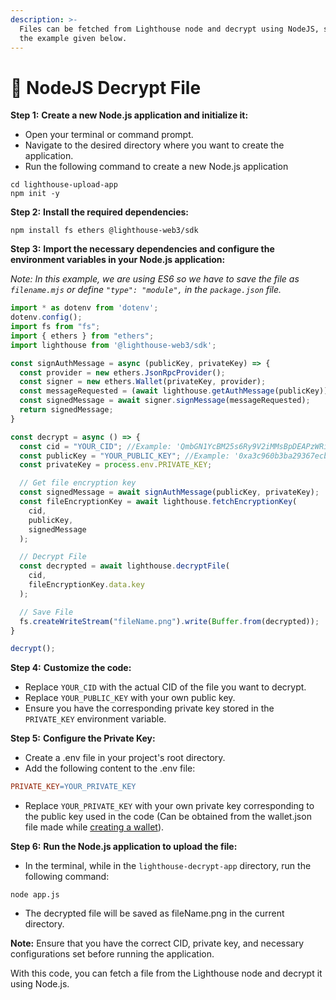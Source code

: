 ```yaml
---
description: >-
  Files can be fetched from Lighthouse node and decrypt using NodeJS, similar to
  the example given below.
---
```


# 🔐 NodeJS Decrypt File

**Step 1:** **Create a new Node.js application and initialize it:**

* Open your terminal or command prompt.
* Navigate to the desired directory where you want to create the application.
* Run the following command to create a new Node.js application

```shell
cd lighthouse-upload-app
npm init -y
```

**Step 2:** **Install the required dependencies:**

```shell
npm install fs ethers @lighthouse-web3/sdk
```

**Step 3:** **Import the necessary dependencies and configure the environment variables in your Node.js application:**

_Note: In this example, we are using ES6 so we have to save the file as `filename.mjs` or define `"type": "module",` in the `package.json` file._

```javascript
import * as dotenv from 'dotenv';
dotenv.config();
import fs from "fs";
import { ethers } from "ethers";
import lighthouse from '@lighthouse-web3/sdk';

const signAuthMessage = async (publicKey, privateKey) => {
  const provider = new ethers.JsonRpcProvider();
  const signer = new ethers.Wallet(privateKey, provider);
  const messageRequested = (await lighthouse.getAuthMessage(publicKey)).data.message;
  const signedMessage = await signer.signMessage(messageRequested);
  return signedMessage;
}

const decrypt = async () => {
  const cid = "YOUR_CID"; //Example: 'QmbGN1YcBM25s6Ry9V2iMMsBpDEAPzWRiYQQwCTx7PPXRZ'
  const publicKey = "YOUR_PUBLIC_KEY"; //Example: '0xa3c960b3ba29367ecbcaf1430452c6cd7516f588'
  const privateKey = process.env.PRIVATE_KEY;

  // Get file encryption key
  const signedMessage = await signAuthMessage(publicKey, privateKey);
  const fileEncryptionKey = await lighthouse.fetchEncryptionKey(
    cid,
    publicKey,
    signedMessage
  );

  // Decrypt File
  const decrypted = await lighthouse.decryptFile(
    cid,
    fileEncryptionKey.data.key
  );

  // Save File
  fs.createWriteStream("fileName.png").write(Buffer.from(decrypted));
}

decrypt();
```

**Step 4:** **Customize the code:**

* Replace `YOUR_CID` with the actual CID of the file you want to decrypt.
* Replace `YOUR_PUBLIC_KEY` with your own public key.
* Ensure you have the corresponding private key stored in the `PRIVATE_KEY` environment variable.

**Step 5:** **Configure the Private Key:**

* Create a .env file in your project's root directory.
* Add the following content to the .env file:

```makefile
PRIVATE_KEY=YOUR_PRIVATE_KEY
```

* Replace `YOUR_PRIVATE_KEY` with your own private key corresponding to the public key used in the code (Can be obtained from the wallet.json file made while [creating a wallet](https://docs.lighthouse.storage/lighthouse-1/cli-tool/cli-commands/create-wallet)).

**Step 6:** **Run the Node.js application to upload the file:**

* In the terminal, while in the `lighthouse-decrypt-app` directory, run the following command:

```shell
node app.js
```

* The decrypted file will be saved as fileName.png in the current directory.

**Note:** Ensure that you have the correct CID, private key, and necessary configurations set before running the application.

With this code, you can fetch a file from the Lighthouse node and decrypt it using Node.js.
